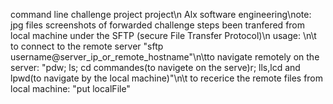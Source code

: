 command line challenge project project\n Alx software engineering\note: jpg files screenshots of forwarded challenge steps been tranfered from local machine under the SFTP (secure File Transfer Protocol)\n usage: \n\t to connect to the remote server "sftp username@server_ip_or_remote_hostname"\n\tto navigate remotely on the server: "pdw; ls; cd commandes(to navigete on the serve)r; lls,lcd and lpwd(to navigate by the local machine)"\n\t to recerice the remote files from local machine: "put localFile"
